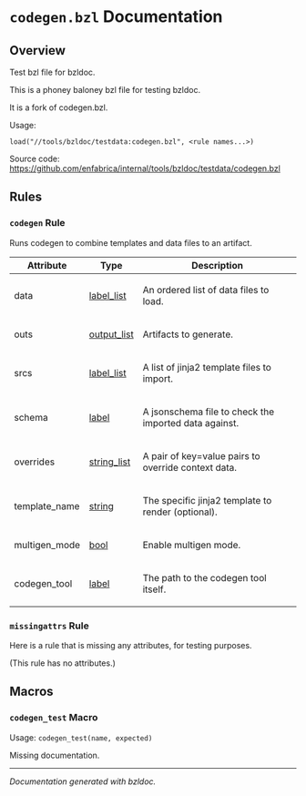 # `codegen.bzl` Documentation

<!-- TODO(jonathan): make this template better. -->

## Overview

Test bzl file for bzldoc.

This is a phoney baloney bzl file for testing bzldoc.

It is a fork of codegen.bzl.

Usage:

```
load("//tools/bzldoc/testdata:codegen.bzl", <rule names...>)
```

Source code:
https://github.com/enfabrica/internal/tools/bzldoc/testdata/codegen.bzl

## Rules

### `codegen` Rule

Runs codegen to combine templates and data files to an artifact.

<table><thead><tr>
<th> Attribute </th><th> Type </th><th> Description </th>
</tr></thead><tbody>
<tr><td>

data

</td><td>

[label_list](https://docs.bazel.build/versions/main/skylark/lib/attr.html#label_list)

</td><td>

An ordered list of data files to load.

</td></tr>
<tr><td>

outs

</td><td>

[output_list](https://docs.bazel.build/versions/main/skylark/lib/attr.html#output_list)

</td><td>

Artifacts to generate.

</td></tr>
<tr><td>

srcs

</td><td>

[label_list](https://docs.bazel.build/versions/main/skylark/lib/attr.html#label_list)

</td><td>

A list of jinja2 template files to import.

</td></tr>
<tr><td>

schema

</td><td>

[label](https://docs.bazel.build/versions/main/skylark/lib/attr.html#label)

</td><td>

A jsonschema file to check the imported data against.

</td></tr>
<tr><td>

overrides

</td><td>

[string_list](https://docs.bazel.build/versions/main/skylark/lib/attr.html#string_list)

</td><td>

A pair of key=value pairs to override context data.

</td></tr>
<tr><td>

template_name

</td><td>

[string](https://docs.bazel.build/versions/main/skylark/lib/attr.html#string)

</td><td>

The specific jinja2 template to render (optional).

</td></tr>
<tr><td>

multigen_mode

</td><td>

[bool](https://docs.bazel.build/versions/main/skylark/lib/attr.html#bool)

</td><td>

Enable multigen mode.

</td></tr>
<tr><td>

codegen_tool

</td><td>

[label](https://docs.bazel.build/versions/main/skylark/lib/attr.html#label)

</td><td>

The path to the codegen tool itself.

</td></tr>
</tbody></table>

### `missingattrs` Rule

Here is a rule that is missing any attributes, for testing purposes.

(This rule has no attributes.)

## Macros

### `codegen_test` Macro

Usage: `codegen_test(name, expected)`

Missing documentation.

______________________________________________________________________

_Documentation generated with bzldoc._
